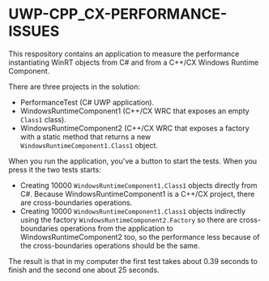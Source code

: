 # UWP-CPP_CX-PERFORMANCE-ISSUES
This respository contains an application to measure the performance instantiating WinRT objects from C# and from a C++/CX Windows Runtime Component.

There are three projects in the solution:

* PerformanceTest (C# UWP application).
* WindowsRuntimeComponent1 (C++/CX WRC that exposes an empty `Class1` class).
* WindowsRuntimeComponent2 (C++/CX WRC that exposes a factory with a static method that returns a new `WindowsRuntimeComponent1.Class1` object.

When you run the application, you've a button to start the tests. When you press it the two tests starts:

* Creating 10000 `WindowsRuntimeComponent1.Class1` objects directly from C#. Because WindowsRuntimeComponent1 is a C++/CX project, there are cross-boundaries operations.
* Creating 10000 `WindowsRuntimeComponent1.Class1` objects indirectly using the factory `WindowsRuntimeComponent2.Factory` so there are cross-boundaries operations from the application to WindowsRuntimeComponent2 too, so the performance less because of the cross-boundaries operations should be the same.

The result is that in my computer the first test takes about 0.39 seconds to finish and the second one about 25 seconds.
